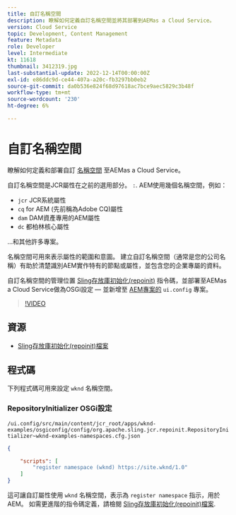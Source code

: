 ```yaml
---
title: 自訂名稱空間
description: 瞭解如何定義自訂名稱空間並將其部署到AEMas a Cloud Service。
version: Cloud Service
topic: Development, Content Management
feature: Metadata
role: Developer
level: Intermediate
kt: 11618
thumbnail: 3412319.jpg
last-substantial-update: 2022-12-14T00:00:00Z
exl-id: e86ddc9d-ce44-407a-a20c-fb3297bb0eb2
source-git-commit: da0b536e824f68d97618ac7bce9aec5829c3b48f
workflow-type: tm+mt
source-wordcount: '230'
ht-degree: 6%

---
```


# 自訂名稱空間

瞭解如何定義和部署自訂 [名稱空間](https://developer.adobe.com/experience-manager/reference-materials/spec/jcr/1.0/4.5_Namespaces.html) 至AEMas a Cloud Service。

自訂名稱空間是JCR屬性在之前的選用部分。 `:`. AEM使用幾個名稱空間，例如：

+ `jcr` JCR系統屬性
+ `cq` for AEM (先前稱為Adobe CQ)屬性
+ `dam` DAM資產專用的AEM屬性
+ `dc` 都柏林核心屬性

...和其他許多專案。

名稱空間可用來表示屬性的範圍和意圖。 建立自訂名稱空間（通常是您的公司名稱）有助於清楚識別AEM實作特有的節點或屬性，並包含您的企業專屬的資料。

自訂名稱空間的管理位置 [Sling存放庫初始化(repoinit)](https://sling.apache.org/documentation/bundles/repository-initialization.html) 指令碼，並部署至AEMas a Cloud Service做為OSGi設定 — 並新增至 [AEM專案的](https://experienceleague.adobe.com/docs/experience-manager-core-components/using/developing/archetype/overview.html?lang=zh-Hant) `ui.config` 專案。

>[!VIDEO](https://video.tv.adobe.com/v/3412319?quality=12&learn=on)

## 資源

+ [Sling存放庫初始化(repoinit)檔案](https://sling.apache.org/documentation/bundles/repository-initialization.html#repoinit-parser-test-scenarios)

## 程式碼

下列程式碼可用來設定 `wknd` 名稱空間。

### RepositoryInitializer OSGi設定

`/ui.config/src/main/content/jcr_root/apps/wknd-examples/osgiconfig/config/org.apache.sling.jcr.repoinit.RepositoryInitializer~wknd-examples-namespaces.cfg.json`

```json
{

    "scripts": [
        "register namespace (wknd) https://site.wknd/1.0"
    ]
}
```

這可讓自訂屬性使用 `wknd` 名稱空間，表示為 `register namespace` 指示，用於AEM。 如需更進階的指令碼定義，請檢閱 [Sling存放庫初始化(repoinit)檔案](https://sling.apache.org/documentation/bundles/repository-initialization.html#repoinit-parser-test-scenarios).
